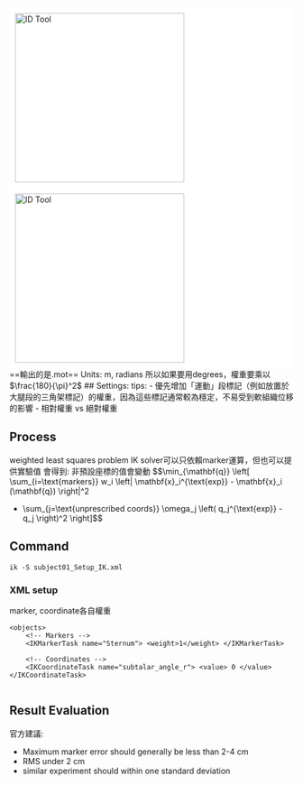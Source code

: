 <div style="background-color: white; padding: 10px;">
<img src="D:\Notes\Exoskeleton-Control-Note\documents\Simulation\opensim\Inverse Dynamics (ID) Tool.png" alt="ID Tool" width="300"/></div>
<div style="background-color: white; padding: 10px;">
<img src="D:\Notes\Exoskeleton-Control-Note\documents\Simulation\opensim\Inputs and Outputs of the IK Tool.png" alt="ID Tool" width="300"/></div>
==輸出的是.mot==
Units: m, radians
所以如果要用degrees，權重要乘以$\frac{180}{\pi}^2$
## Settings:
tips: 
- 優先增加「運動」段標記（例如放置於大腿段的三角架標記）的權重，因為這些標記通常較為穩定，不易受到軟組織位移的影響
- 相對權重 vs 絕對權重

## Process
weighted least squares problem
IK solver可以只依賴marker運算，但也可以提供實驗值
會得到: 
非預設座標的值會變動
$$\min_{\mathbf{q}} \left[
\sum_{i=\text{markers}} w_i \left\| \mathbf{x}_i^{\text{exp}} - \mathbf{x}_i (\mathbf{q}) \right\|^2
+ \sum_{j=\text{unprescribed coords}} \omega_j \left( q_j^{\text{exp}} - q_j \right)^2
\right]$$
## Command
`ik -S subject01_Setup_IK.xml`

### XML setup
marker, coordinate各自權重
```
<objects>
	<!-- Markers -->
	<IKMarkerTask name="Sternum"> <weight>1</weight> </IKMarkerTask>

	<!-- Coordinates -->
	<IKCoordinateTask name="subtalar_angle_r"> <value> 0 </value></IKCoordinateTask>


```

## Result Evaluation
官方建議: 
- Maximum marker error should generally be less than 2-4 cm
- RMS under 2 cm
- similar experiment should within one standard deviation



